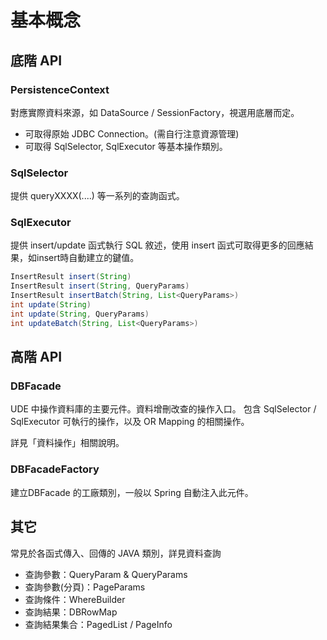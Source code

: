 # 基本概念

## 底階 API

### PersistenceContext  

對應實際資料來源，如 DataSource / SessionFactory，視選用底層而定。
* 可取得原始 JDBC Connection。(需自行注意資源管理)
* 可取得 SqlSelector, SqlExecutor 等基本操作類別。

### SqlSelector

提供 queryXXXX(....) 等一系列的查詢函式。

### SqlExecutor

提供 insert/update 函式執行 SQL 敘述，使用 insert 函式可取得更多的回應結果，如insert時自動建立的鍵值。

``` java 
InsertResult insert(String)
InsertResult insert(String, QueryParams)
InsertResult insertBatch(String, List<QueryParams>)
int update(String)
int update(String, QueryParams)
int updateBatch(String, List<QueryParams>)
```

## 高階 API 

### DBFacade

UDE 中操作資料庫的主要元件。資料增刪改查的操作入口。
包含 SqlSelector / SqlExecutor 可執行的操作，以及 OR Mapping 的相關操作。
 
詳見「資料操作」相關說明。

### DBFacadeFactory

建立DBFacade 的工廠類別，一般以 Spring 自動注入此元件。

## 其它

常見於各函式傳入、回傳的 JAVA 類別，詳見資料查詢

* 查詢參數：QueryParam & QueryParams
* 查詢參數(分頁)：PageParams
* 查詢條件：WhereBuilder
* 查詢結果：DBRowMap
* 查詢結果集合：PagedList / PageInfo





